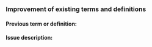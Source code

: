 ### Improvement of existing terms and definitions

#### Previous term or definition:
<!--- Please, provide the previous term or definition you would like to improve. -->

#### Issue description:
<!--- Please, provide a detailed description of the change or addition you are proposing. -->
